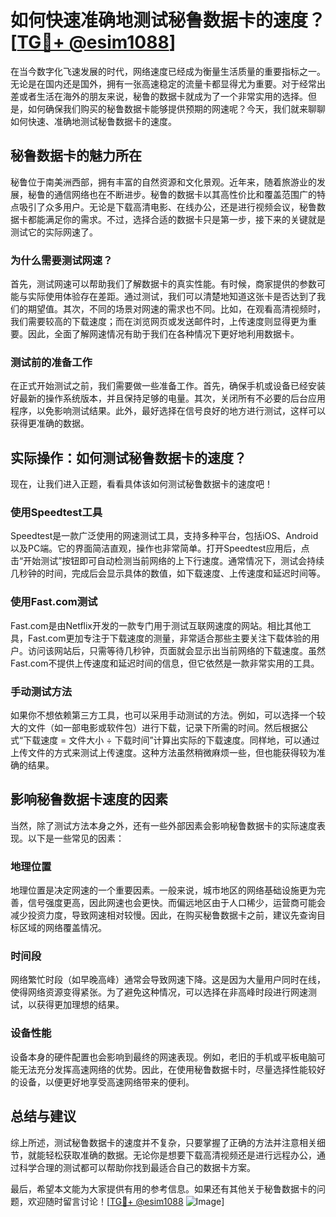 # 如何快速准确地测试秘鲁数据卡的速度？[[TG💪+ @esim1088](https://t.me/s/esim1088)]

在当今数字化飞速发展的时代，网络速度已经成为衡量生活质量的重要指标之一。无论是在国内还是国外，拥有一张高速稳定的流量卡都显得尤为重要。对于经常出差或者生活在海外的朋友来说，秘鲁的数据卡就成为了一个非常实用的选择。但是，如何确保我们购买的秘鲁数据卡能够提供预期的网速呢？今天，我们就来聊聊如何快速、准确地测试秘鲁数据卡的速度。

## 秘鲁数据卡的魅力所在

秘鲁位于南美洲西部，拥有丰富的自然资源和文化景观。近年来，随着旅游业的发展，秘鲁的通信网络也在不断进步。秘鲁的数据卡以其高性价比和覆盖范围广的特点吸引了众多用户。无论是下载高清电影、在线办公，还是进行视频会议，秘鲁数据卡都能满足你的需求。不过，选择合适的数据卡只是第一步，接下来的关键就是测试它的实际网速了。

### 为什么需要测试网速？

首先，测试网速可以帮助我们了解数据卡的真实性能。有时候，商家提供的参数可能与实际使用体验存在差距。通过测试，我们可以清楚地知道这张卡是否达到了我们的期望值。其次，不同的场景对网速的需求也不同。比如，在观看高清视频时，我们需要较高的下载速度；而在浏览网页或发送邮件时，上传速度则显得更为重要。因此，全面了解网速情况有助于我们在各种情况下更好地利用数据卡。

### 测试前的准备工作

在正式开始测试之前，我们需要做一些准备工作。首先，确保手机或设备已经安装好最新的操作系统版本，并且保持足够的电量。其次，关闭所有不必要的后台应用程序，以免影响测试结果。此外，最好选择在信号良好的地方进行测试，这样可以获得更准确的数据。

## 实际操作：如何测试秘鲁数据卡的速度？

现在，让我们进入正题，看看具体该如何测试秘鲁数据卡的速度吧！

### 使用Speedtest工具

Speedtest是一款广泛使用的网速测试工具，支持多种平台，包括iOS、Android以及PC端。它的界面简洁直观，操作也非常简单。打开Speedtest应用后，点击“开始测试”按钮即可自动检测当前网络的上下行速度。通常情况下，测试会持续几秒钟的时间，完成后会显示具体的数值，如下载速度、上传速度和延迟时间等。

### 使用Fast.com测试

Fast.com是由Netflix开发的一款专门用于测试互联网速度的网站。相比其他工具，Fast.com更加专注于下载速度的测量，非常适合那些主要关注下载体验的用户。访问该网站后，只需等待几秒钟，页面就会显示出当前网络的下载速度。虽然Fast.com不提供上传速度和延迟时间的信息，但它依然是一款非常实用的工具。

### 手动测试方法

如果你不想依赖第三方工具，也可以采用手动测试的方法。例如，可以选择一个较大的文件（如一部电影或软件包）进行下载，记录下所需的时间。然后根据公式“下载速度 = 文件大小 ÷ 下载时间”计算出实际的下载速度。同样地，可以通过上传文件的方式来测试上传速度。这种方法虽然稍微麻烦一些，但也能获得较为准确的结果。

## 影响秘鲁数据卡速度的因素

当然，除了测试方法本身之外，还有一些外部因素会影响秘鲁数据卡的实际速度表现。以下是一些常见的因素：

### 地理位置

地理位置是决定网速的一个重要因素。一般来说，城市地区的网络基础设施更为完善，信号强度更高，因此网速也会更快。而偏远地区由于人口稀少，运营商可能会减少投资力度，导致网速相对较慢。因此，在购买秘鲁数据卡之前，建议先查询目标区域的网络覆盖情况。

### 时间段

网络繁忙时段（如早晚高峰）通常会导致网速下降。这是因为大量用户同时在线，使得网络资源变得紧张。为了避免这种情况，可以选择在非高峰时段进行网速测试，以获得更加理想的结果。

### 设备性能

设备本身的硬件配置也会影响到最终的网速表现。例如，老旧的手机或平板电脑可能无法充分发挥高速网络的优势。因此，在使用秘鲁数据卡时，尽量选择性能较好的设备，以便更好地享受高速网络带来的便利。

## 总结与建议

综上所述，测试秘鲁数据卡的速度并不复杂，只要掌握了正确的方法并注意相关细节，就能轻松获取准确的数据。无论你是想要下载高清视频还是进行远程办公，通过科学合理的测试都可以帮助你找到最适合自己的数据卡方案。

最后，希望本文能为大家提供有用的参考信息。如果还有其他关于秘鲁数据卡的问题，欢迎随时留言讨论！[[TG💪+ @esim1088](https://t.me/s/esim1088) ![Image](https://i.postimg.cc/4NQfJmqS/Snipaste-2025-05-13-00-14-12.png)]